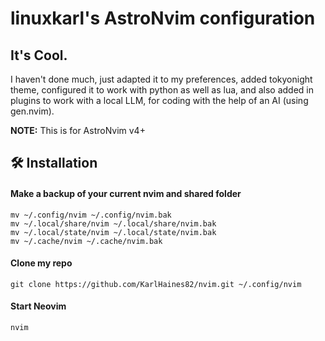 # linuxkarl's AstroNvim configuration
## It's Cool.

I haven't done much, just adapted it to my preferences, added tokyonight theme, configured 
it to work with python as well as lua, and also added in plugins to work with a local LLM, 
for coding with the help of an AI (using gen.nvim).

**NOTE:** This is for AstroNvim v4+

## 🛠️ Installation

#### Make a backup of your current nvim and shared folder

```shell
mv ~/.config/nvim ~/.config/nvim.bak
mv ~/.local/share/nvim ~/.local/share/nvim.bak
mv ~/.local/state/nvim ~/.local/state/nvim.bak
mv ~/.cache/nvim ~/.cache/nvim.bak
```

#### Clone my repo
```shell
git clone https://github.com/KarlHaines82/nvim.git ~/.config/nvim

```

#### Start Neovim

```shell
nvim
```
